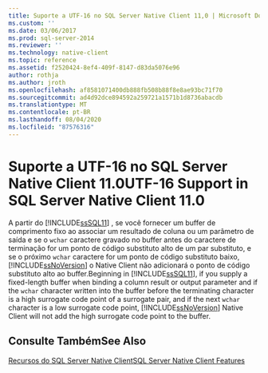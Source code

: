 ```yaml
---
title: Suporte a UTF-16 no SQL Server Native Client 11,0 | Microsoft Docs
ms.custom: ''
ms.date: 03/06/2017
ms.prod: sql-server-2014
ms.reviewer: ''
ms.technology: native-client
ms.topic: reference
ms.assetid: f2520424-8ef4-409f-8147-d83da5076e96
author: rothja
ms.author: jroth
ms.openlocfilehash: af8581071400db888fb508b88f8e8ae93bc71f70
ms.sourcegitcommit: ad4d92dce894592a259721a1571b1d8736abacdb
ms.translationtype: MT
ms.contentlocale: pt-BR
ms.lasthandoff: 08/04/2020
ms.locfileid: "87576316"
---
```

# <a name="utf-16-support-in-sql-server-native-client-110"></a><span data-ttu-id="783e3-102">Suporte a UTF-16 no SQL Server Native Client 11.0</span><span class="sxs-lookup"><span data-stu-id="783e3-102">UTF-16 Support in SQL Server Native Client 11.0</span></span>
  <span data-ttu-id="783e3-103">A partir do [!INCLUDE[ssSQL11](../../../includes/sssql11-md.md)] , se você fornecer um buffer de comprimento fixo ao associar um resultado de coluna ou um parâmetro de saída e se o `wchar` caractere gravado no buffer antes do caractere de terminação for um ponto de código substituto alto de um par substituto, e se o próximo `wchar` caractere for um ponto de código substituto baixo, [!INCLUDE[ssNoVersion](../../../includes/ssnoversion-md.md)] o Native Client não adicionará o ponto de código substituto alto ao buffer.</span><span class="sxs-lookup"><span data-stu-id="783e3-103">Beginning in [!INCLUDE[ssSQL11](../../../includes/sssql11-md.md)], if you supply a fixed-length buffer when binding a column result or output parameter and if the `wchar` character written into the buffer before the terminating character is a high surrogate code point of a surrogate pair, and if the next `wchar` character is a low surrogate code point, [!INCLUDE[ssNoVersion](../../../includes/ssnoversion-md.md)] Native Client will not add the high surrogate code point to the buffer.</span></span>  
  
## <a name="see-also"></a><span data-ttu-id="783e3-104">Consulte Também</span><span class="sxs-lookup"><span data-stu-id="783e3-104">See Also</span></span>  
 [<span data-ttu-id="783e3-105">Recursos do SQL Server Native Client</span><span class="sxs-lookup"><span data-stu-id="783e3-105">SQL Server Native Client Features</span></span>](sql-server-native-client-features.md)  
  
  

